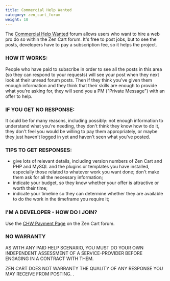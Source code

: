 ```yaml
---
title: Commercial Help Wanted 
category: zen_cart_forum
weight: 10
---
```


The [Commercial Help Wanted](https://www.zen-cart.com/forumdisplay.php?138-Commercial-Help-Wanted) forum allows users who want to hire a web pro do so 
within the Zen Cart forum.  It's free to post jobs, but to see the posts,
developers have to pay a subscription fee, so it helps the project.

### HOW IT WORKS: 
People who have paid to subscribe in order to see all the posts in this area (so they can respond to your requests) will see your post when they next look at their unread forum posts. Then if they think you've given them enough information and they think that their skills are enough to provide what you're asking for, they will send you a PM ("Private Message") with an offer to help.

### IF YOU GET NO RESPONSE: 
It could be for many reasons, including possibly: not enough information to understand what you're needing, they don't think they know how to do it, they don't feel you would be willing to pay them appropriately, or maybe they just haven't logged in yet and haven't seen what you've posted.

### TIPS TO GET RESPONSES:
- give lots of relevant details, including version numbers of Zen Cart and PHP and MySQL and the plugins or templates you have installed, especially those related to whatever work you want done; don't make them ask for all the necessary information;
- indicate your budget, so they know whether your offer is attractive or worth their time;
- indicate your timeline so they can determine whether they are available to do the work in the timeframe you require it;

### I'M A DEVELOPER - HOW DO I JOIN? 
Use the [CHW Payment Page](https://www.zen-cart.com/payments.php) on the Zen Cart forum. 

### NO WARRANTY
AS WITH ANY PAID HELP SCENARIO, YOU MUST DO YOUR OWN INDEPENDENT ASSESSMENT OF A SERVICE-PROVIDER BEFORE ENGAGING IN A CONTRACT WITH THEM.

ZEN CART DOES NOT WARRANTY THE QUALITY OF ANY RESPONSE YOU MAY RECEIVE FROM POSTING.
.

